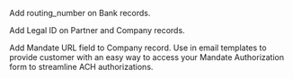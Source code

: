 Add routing_number on Bank records.

Add Legal ID on Partner and Company records.

Add Mandate URL field to Company record. Use in email templates to
provide customer with an easy way to access your Mandate Authorization
form to streamline ACH authorizations.
